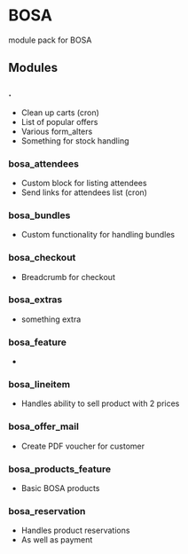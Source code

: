 # BOSA 
module pack for BOSA

## Modules

### .
* Clean up carts (cron)
* List of popular offers
* Various form_alters
* Something for stock handling

### bosa_attendees
* Custom block for listing attendees
* Send links for attendees list (cron)

### bosa_bundles
* Custom functionality for handling bundles

### bosa_checkout
* Breadcrumb for checkout

### bosa_extras
* something extra

### bosa_feature
* 

### bosa_lineitem
* Handles ability to sell product with 2 prices

### bosa_offer_mail
* Create PDF voucher for customer

### bosa_products_feature
* Basic BOSA products

### bosa_reservation
* Handles product reservations
 * As well as payment

